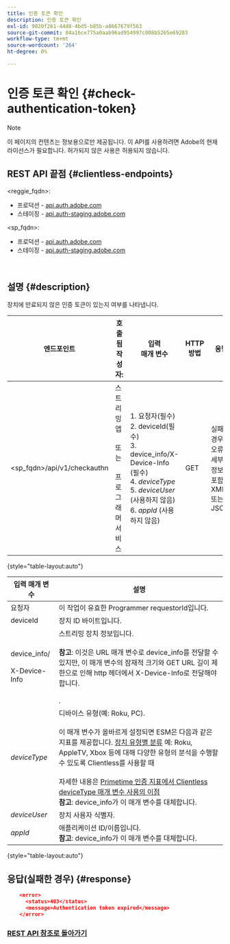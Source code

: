 ```yaml
---
title: 인증 토큰 확인
description: 인증 토큰 확인
exl-id: 9020f261-44d8-4bd5-b85b-a8667679f563
source-git-commit: 84a16ce775a0aab96ad954997c008b5265e69283
workflow-type: tm+mt
source-wordcount: '264'
ht-degree: 0%

---
```


# 인증 토큰 확인 {#check-authentication-token}

>[!NOTE]
>
>이 페이지의 컨텐츠는 정보용으로만 제공됩니다. 이 API를 사용하려면 Adobe의 현재 라이선스가 필요합니다. 허가되지 않은 사용은 허용되지 않습니다.

## REST API 끝점 {#clientless-endpoints}

&lt;reggie_fqdn>:

* 프로덕션 - [api.auth.adobe.com](http://api.auth.adobe.com/)
* 스테이징 - [api.auth-staging.adobe.com](http://api.auth-staging.adobe.com/)

&lt;sp_fqdn>:

* 프로덕션 - [api.auth.adobe.com](http://api.auth.adobe.com/)
* 스테이징 - [api.auth-staging.adobe.com](http://api.auth-staging.adobe.com/)

</br>

## 설명 {#description}

장치에 만료되지 않은 인증 토큰이 있는지 여부를 나타냅니다.

| 엔드포인트 | 호출됨  </br>작성자: | 입력   </br>매개 변수 | HTTP  </br>방법 | 응답 | HTTP  </br>응답 |
| --- | --- | --- | --- | --- | --- |
| &lt;sp_fqdn>/api/v1/checkauthn | 스트리밍 앱</br></br>또는</br></br>프로그래머 서비스 | 1. 요청자(필수)</br>2.  deviceId(필수)</br>3.  device_info/X-Device-Info (필수)</br>4.  _deviceType_ </br>5.  _deviceUser_ (사용하지 않음)</br>6.  _appId_ (사용하지 않음) | GET | 실패한 경우 오류 세부 정보가 포함된 XML 또는 JSON. | 200 - 성공   </br>403 - 성공 없음 |

{style="table-layout:auto"}


| 입력 매개 변수 | 설명 |
| --- | --- |
| 요청자 | 이 작업이 유효한 Programmer requestorId입니다. |
| deviceId | 장치 ID 바이트입니다. |
| device_info/</br></br>X-Device-Info | 스트리밍 장치 정보입니다.</br></br>**참고**: 이것은 URL 매개 변수로 device_info를 전달할 수 있지만, 이 매개 변수의 잠재적 크기와 GET URL 길이 제한으로 인해 http 헤더에서 X-Device-Info로 전달해야 합니다. </br></br><!--See the full details in [Passing Device and Connection Information](http://tve.helpdocsonline.com/passing-device-information)(/help/authentication/passing-client-information-device-connection-and-application.md)-->. |
| _deviceType_ | 디바이스 유형(예: Roku, PC).</br></br>이 매개 변수가 올바르게 설정되면 ESM은 다음과 같은 지표를 제공합니다. [장치 유형별 분류](/help/authentication/entitlement-service-monitoring-overview.md#clientless_device_type) 예: Roku, AppleTV, Xbox 등에 대해 다양한 유형의 분석을 수행할 수 있도록 Clientless를 사용할 때</br></br>자세한 내용은 [Primetime 인증 지표에서 Clientless deviceType 매개 변수 사용의 이점&#x200B;](/help/authentication/benefits-of-using-the-clientless-devicetype-parameter-in-pass-metrics.md)</br>**참고**: device_info가 이 매개 변수를 대체합니다. |
| _deviceUser_ | 장치 사용자 식별자. |
| _appId_ | 애플리케이션 ID/이름입니다.</br>**참고**: device_info가 이 매개 변수를 대체합니다. |

{style="table-layout:auto"}


## 응답(실패한 경우) {#response}

```JSON
    <error>
      <status>403</status>
      <message>Authentication token expired</message>
    </error>
```

### [REST API 참조로 돌아가기](/help/authentication/rest-api-reference.md)
